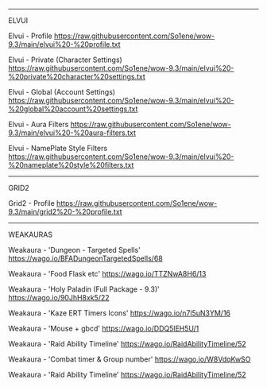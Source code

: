 ----------
ELVUI

Elvui - Profile
https://raw.githubusercontent.com/So1ene/wow-9.3/main/elvui%20-%20profile.txt

Elvui - Private (Character Settings)
https://raw.githubusercontent.com/So1ene/wow-9.3/main/elvui%20-%20private%20character%20settings.txt

Elvui - Global (Account Settings)
https://raw.githubusercontent.com/So1ene/wow-9.3/main/elvui%20-%20global%20account%20settings.txt

Elvui - Aura Filters
https://raw.githubusercontent.com/So1ene/wow-9.3/main/elvui%20-%20aura-filters.txt

Elvui - NamePlate Style Filters
https://raw.githubusercontent.com/So1ene/wow-9.3/main/elvui%20-%20nameplate%20style%20filters.txt

----------
GRID2

Grid2 - Profile
https://raw.githubusercontent.com/So1ene/wow-9.3/main/grid2%20-%20profile.txt

----------
WEAKAURAS

Weakaura - 'Dungeon - Targeted Spells'
https://wago.io/BFADungeonTargetedSpells/68

Weakaura - 'Food Flask etc'
https://wago.io/TTZNwA8H6/13

Weakaura - 'Holy Paladin (Full Package - 9.3)'
https://wago.io/90JhH8xk5/22

Weakaura - 'Kaze ERT Timers Icons'
https://wago.io/n7l5uN3YM/16

Weakaura - 'Mouse + gbcd'
https://wago.io/DDQ5lEH5U/1

Weakaura - 'Raid Ability Timeline'
https://wago.io/RaidAbilityTimeline/52

Weakaura - 'Combat timer & Group number'
https://wago.io/W8VdqKwSO

Weakaura - 'Raid Ability Timeline'
https://wago.io/RaidAbilityTimeline/52

